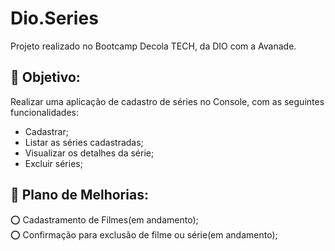 # Dio.Series

Projeto realizado no Bootcamp Decola TECH, da DIO com a Avanade.

## :dart: Objetivo:

Realizar uma aplicação de cadastro de séries no Console, com as seguintes funcionalidades:
- Cadastrar;
- Listar as séries cadastradas;
- Visualizar os detalhes da série;
- Excluir séries;

## :pencil: Plano de Melhorias:
:o: Cadastramento de Filmes(em andamento);
<br>
:o: Confirmação para exclusão de filme ou série(em andamento);
